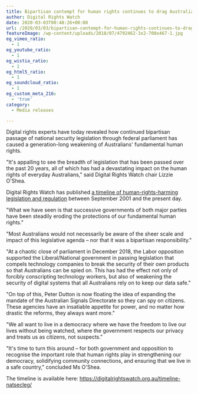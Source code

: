 ```yaml
---
title: Bipartisan contempt for human rights continues to drag Australia into a police state
author: Digital Rights Watch
date: 2020-03-03T00:48:26+00:00
url: /2020/03/03/bipartisan-contempt-for-human-rights-continues-to-drag-australia-into-a-police-state/
featureImage: /wp-content/uploads/2018/07/4792462-3x2-700x467-1.jpg
eg_vimeo_ratio:
  - 1
eg_youtube_ratio:
  - 1
eg_wistia_ratio:
  - 1
eg_html5_ratio:
  - 1
eg_soundcloud_ratio:
  - 1
eg_custom_meta_216:
  - 'true'
category:
  - Media releases

---
```

Digital rights experts have today revealed how continued bipartisan passage of national security legislation through federal parliament has caused a generation-long weakening of Australians' fundamental human rights.

"It's appalling to see the breadth of legislation that has been passed over the past 20 years, all of which has had a devastating impact on the human rights of everyday Australians," said Digital Rights Watch chair Lizzie O'Shea.

Digital Rights Watch has published [a timeline of human-rights-harming legislation and regulation][1] between September 2001 and the present day.

"What we have seen is that successive governments of both major parties have been steadily eroding the protections of our fundamental human rights."

"Most Australians would not necessarily be aware of the sheer scale and impact of this legislative agenda &#8211; nor that it was a bipartisan responsibility."

"At a chaotic close of parliament in December 2018, the Labor opposition supported the Liberal/National government in passing legislation that compels technology companies to break the security of their own products so that Australians can be spied on. This has had the effect not only of forcibly conscripting technology workers, but also of weakening the security of digital systems that all Australians rely on to keep our data safe."

"On top of this, Peter Dutton is now floating the idea of expanding the mandate of the Australian Signals Directorate so they can spy on citizens. These agencies have an insatiable appetite for power, and no matter how drastic the reforms, they always want more."

"We all want to live in a democracy where we have the freedom to live our lives without being watched, where the government respects our privacy and treats us as citizens, not suspects."

"It's time to turn this around &#8211; for both government and opposition to recognise the important role that human rights play in strengthening our democracy, solidifying community connections, and ensuring that we live in a safe country," concluded Ms O'Shea.


The timeline is available here: <https://digitalrightswatch.org.au/timeline-natsecleg/>

 [1]: https://digitalrightswatch.org.au/timeline-natsecleg/
